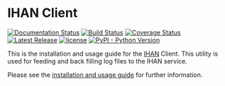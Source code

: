 # IHAN Client

[![Documentation Status](https://readthedocs.org/projects/ihan/badge/?version=latest)](http://ihan.readthedocs.io/en/latest/)
[![Build Status](https://travis-ci.org/marklit/ihan.svg?branch=master)](https://travis-ci.org/marklit/whois)
[![Coverage Status](https://coveralls.io/repos/marklit/ihan/badge.png)](https://coveralls.io/r/marklit/whois)
[![Latest Release](https://img.shields.io/pypi/v/ihan.svg)](https://pypi.python.org/pypi/ihan)
[![license](http://img.shields.io/badge/license-MIT-red.svg?style=flat)](http://opensource.org/licenses/MIT)
[![PyPI - Python Version](https://img.shields.io/pypi/pyversions/ihan.svg)](https://pypi.org/project/ihan/)

This is the installation and usage guide for the [IHAN](https://www.ihan.ee/) Client. This utility is used for feeding and back filling log files to the IHAN service.

Please see the [installation and usage guide](https://ihan.readthedocs.io/en/latest/) for further information.
